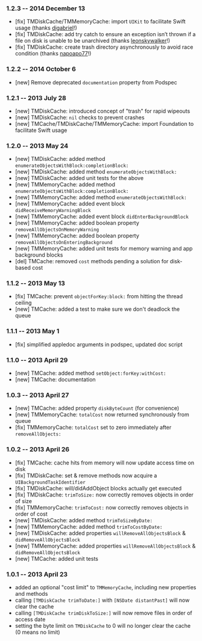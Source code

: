 ### 1.2.3 -- 2014 December 13 ###

- [fix] TMDiskCache/TMMemoryCache: import `UIKit` to facilitate Swift usage (thanks [digabriel](https://github.com/tumblr/TMCache/pull/57)!)
- [fix] TMDiskCache: add try catch to ensure an exception isn’t thrown if a file on disk is unable to be unarchived (thanks [leonskywalker](https://github.com/tumblr/TMCache/pull/62)!)
- [fix] TMDiskCache: create trash directory asynchronously to avoid race condition (thanks [napoapo77](https://github.com/tumblr/TMCache/pull/68)!)

### 1.2.2 -- 2014 October 6 ###

- [new] Remove deprecated `documentation` property from Podspec

### 1.2.1 -- 2013 July 28 ###

- [new] TMDiskCache: introduced concept of "trash" for rapid wipeouts
- [new] TMDiskCache: `nil` checks to prevent crashes
- [new] TMCache/TMDiskCache/TMMemoryCache: import Foundation to facilitate Swift usage

### 1.2.0 -- 2013 May 24 ###

- [new] TMDiskCache: added method `enumerateObjectsWithBlock:completionBlock:`
- [new] TMDiskCache: added method `enumerateObjectsWithBlock:`
- [new] TMDiskCache: added unit tests for the above
- [new] TMMemoryCache: added method `enumerateObjectsWithBlock:completionBlock:`
- [new] TMMemoryCache: added method `enumerateObjectsWithBlock:`
- [new] TMMemoryCache: added event block `didReceiveMemoryWarningBlock`
- [new] TMMemoryCache: added event block `didEnterBackgroundBlock`
- [new] TMMemoryCache: added boolean property `removeAllObjectsOnMemoryWarning`
- [new] TMMemoryCache: added boolean property `removeAllObjectsOnEnteringBackground`
- [new] TMMemoryCache: added unit tests for memory warning and app background blocks
- [del] TMCache: removed `cost` methods pending a solution for disk-based cost


### 1.1.2 -- 2013 May 13 ###

- [fix] TMCache: prevent `objectForKey:block:` from hitting the thread ceiling
- [new] TMCache: added a test to make sure we don't deadlock the queue


### 1.1.1 -- 2013 May 1 ###

- [fix] simplified appledoc arguments in podspec, updated doc script


### 1.1.0 -- 2013 April 29 ###

- [new] TMCache: added method `setObject:forKey:withCost:`
- [new] TMCache: documentation


### 1.0.3 -- 2013 April 27 ###

- [new] TMCache: added property `diskByteCount` (for convenience)
- [new] TMMemoryCache: `totalCost` now returned synchronously from queue
- [fix] TMMemoryCache: `totalCost` set to zero immediately after `removeAllObjects:`


### 1.0.2 -- 2013 April 26 ###

- [fix] TMCache: cache hits from memory will now update access time on disk
- [fix] TMDiskCache: set & remove methods now acquire a `UIBackgroundTaskIdentifier`
- [fix] TMDiskCache: will/didAddObject blocks actually get executed
- [fix] TMDiskCache: `trimToSize:` now correctly removes objects in order of size
- [fix] TMMemoryCache: `trimToCost:` now correctly removes objects in order of cost
- [new] TMDiskCache: added method `trimToSizeByDate:`
- [new] TMMemoryCache: added method `trimToCostByDate:`
- [new] TMDiskCache: added properties `willRemoveAllObjectsBlock` & `didRemoveAllObjectsBlock`
- [new] TMMemoryCache: added properties `willRemoveAllObjectsBlock` & `didRemoveAllObjectsBlock`
- [new] TMCache: added unit tests


### 1.0.1 -- 2013 April 23 ###

- added an optional "cost limit" to `TMMemoryCache`, including new properties and methods
- calling `[TMDiskCache trimToDate:]` with `[NSDate distantPast]` will now clear the cache
- calling `[TMDiskCache trimDiskToSize:]` will now remove files in order of access date
- setting the byte limit on `TMDiskCache` to 0 will no longer clear the cache (0 means no limit)
